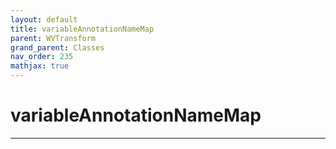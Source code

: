 ```yaml
---
layout: default
title: variableAnnotationNameMap
parent: WVTransform
grand_parent: Classes
nav_order: 235
mathjax: true
---
```


#  variableAnnotationNameMap




---

